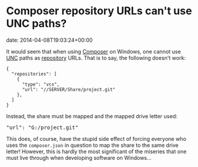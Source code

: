 Composer repository URLs can't use UNC paths?
=============================================

date: 2014-04-08T19:03:24+00:00

It would seem that when using [Composer](https://getcomposer.org/ "Composer homepage") on Windows, one cannot use [UNC](https://en.wikipedia.org/wiki/Path_%28computing%29#Uniform_Naming_Convention "Wikipedia's section about Microsoft's 'Uniform Naming Convention' path format") paths as [repository](https://getcomposer.org/doc/05-repositories.md "Composer's 'repositories' documentation") URLs. That is to say, the following doesn’t work:

    {
      "repositories": [
        {
          "type": "vcs",
          "url": "//SERVER/Share/project.git"
        },
      ]
    }

Instead, the share must be mapped and the mapped drive letter used:

<pre lang="javascript">"url": "G:/project.git"
</pre>

This does, of course, have the stupid side effect of forcing everyone who uses the `composer.json` in question to map the share to the same drive letter! However, this is hardly the most significant of the miseries that one must live through when developing software on Windows…